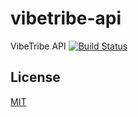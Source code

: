 # vibetribe-api
VibeTribe API [![Build Status](https://travis-ci.org/shanno29/vibetribe-api.svg?branch=master)](https://travis-ci.org/shanno29/vibetribe-api)



## License

  [MIT](LICENSE)